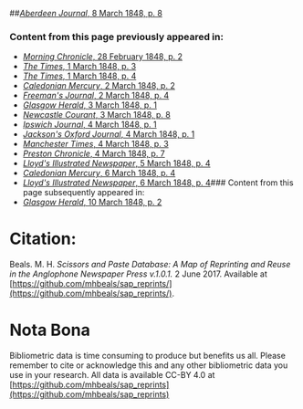 ##[*Aberdeen Journal*, 8 March 1848, p. 8](https://mhbeals.github.io/sap_html/Aberdeen-Journal/Aberdeen-Journal-8-March-1848-p-8)

### Content from this page previously appeared in:
+ [*Morning Chronicle*, 28 February 1848, p. 2](https://mhbeals.github.io/sap_html/Morning-Chronicle/Morning-Chronicle-28-February-1848-p-2)
+ [*The Times*, 1 March 1848, p. 3](https://mhbeals.github.io/sap_html/The-Times/The-Times-1-March-1848-p-3)
+ [*The Times*, 1 March 1848, p. 4](https://mhbeals.github.io/sap_html/The-Times/The-Times-1-March-1848-p-4)
+ [*Caledonian Mercury*, 2 March 1848, p. 2](https://mhbeals.github.io/sap_html/Caledonian-Mercury/Caledonian-Mercury-2-March-1848-p-2)
+ [*Freeman's Journal*, 2 March 1848, p. 4](https://mhbeals.github.io/sap_html/Freeman's-Journal/Freeman's-Journal-2-March-1848-p-4)
+ [*Glasgow Herald*, 3 March 1848, p. 1](https://mhbeals.github.io/sap_html/Glasgow-Herald/Glasgow-Herald-3-March-1848-p-1)
+ [*Newcastle Courant*, 3 March 1848, p. 8](https://mhbeals.github.io/sap_html/Newcastle-Courant/Newcastle-Courant-3-March-1848-p-8)
+ [*Ipswich Journal*, 4 March 1848, p. 1](https://mhbeals.github.io/sap_html/Ipswich-Journal/Ipswich-Journal-4-March-1848-p-1)
+ [*Jackson's Oxford Journal*, 4 March 1848, p. 1](https://mhbeals.github.io/sap_html/Jackson's-Oxford-Journal/Jackson's-Oxford-Journal-4-March-1848-p-1)
+ [*Manchester Times*, 4 March 1848, p. 3](https://mhbeals.github.io/sap_html/Manchester-Times/Manchester-Times-4-March-1848-p-3)
+ [*Preston Chronicle*, 4 March 1848, p. 7](https://mhbeals.github.io/sap_html/Preston-Chronicle/Preston-Chronicle-4-March-1848-p-7)
+ [*Lloyd's Illustrated Newspaper*, 5 March 1848, p. 4](https://mhbeals.github.io/sap_html/Lloyd's-Illustrated-Newspaper/Lloyd's-Illustrated-Newspaper-5-March-1848-p-4)
+ [*Caledonian Mercury*, 6 March 1848, p. 4](https://mhbeals.github.io/sap_html/Caledonian-Mercury/Caledonian-Mercury-6-March-1848-p-4)
+ [*Lloyd's Illustrated Newspaper*, 6 March 1848, p. 4](https://mhbeals.github.io/sap_html/Lloyd's-Illustrated-Newspaper/Lloyd's-Illustrated-Newspaper-6-March-1848-p-4)### Content from this page subsequently appeared in:
+ [*Glasgow Herald*, 10 March 1848, p. 2](https://mhbeals.github.io/sap_html/Glasgow-Herald/Glasgow-Herald-10-March-1848-p-2)
                    
# Citation: 

Beals. M. H. *Scissors and Paste Database: A Map of Reprinting and Reuse in the Anglophone Newspaper Press v.1.0.1.* 2 June 2017. Available at [https://github.com/mhbeals/sap_reprints/](https://github.com/mhbeals/sap_reprints/). 
                    
# Nota Bona

Bibliometric data is time consuming to produce but benefits us all. Please remember to cite or acknowledge this and any other bibliometric data you use in your research. All data is available CC-BY 4.0 at [https://github.com/mhbeals/sap_reprints](https://github.com/mhbeals/sap_reprints)